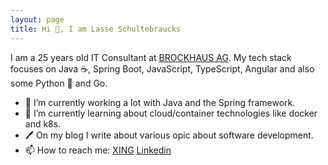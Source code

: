 ```yaml
---
layout: page
title: Hi 👋, I am Lasse Schultebraucks
---
```


I am a 25 years old IT Consultant at [BROCKHAUS AG](https://www.brockhaus-ag.de/). My tech stack focuses on Java ☕, Spring Boot, JavaScript, TypeScript, Angular and also some Python 🐍 and Go.

- 🔭 I’m currently working a lot with Java and the Spring framework.
- 🌱 I’m currently learning about cloud/container technologies like docker and k8s.
- 🖊  On my blog I write about various opic about software development.
- 📫 How to reach me: [XING](https://www.xing.com/profile/Lasse_Schultebraucks/)  [Linkedin](https://www.linkedin.com/in/lasse-schultebraucks-407b54175/)
